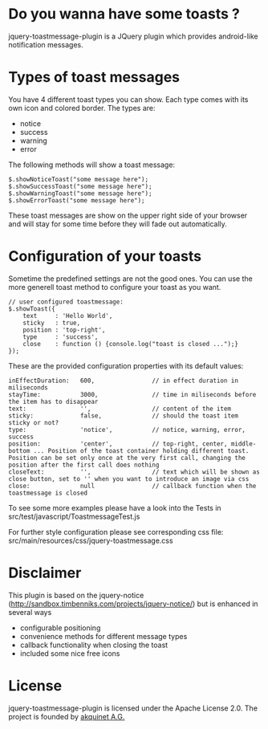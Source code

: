Do you wanna have some toasts ?
===============================
jquery-toastmessage-plugin is a JQuery plugin which provides android-like notification messages.



Types of toast messages
=======================

You have 4 different toast types you can show. Each type comes with its own icon and colored border. The types are:
* notice
* success
* warning
* error

The following methods will show a toast message:

    $.showNoticeToast("some message here");
    $.showSuccessToast("some message here");
    $.showWarningToast("some message here");
    $.showErrorToast("some message here");

These toast messages are show on the upper right side of your browser and will stay for some time before they will fade out automatically.

Configuration of your toasts
============================
Sometime the predefined settings are not the good ones. You can use the more generell toast method to configure your
toast as you want.

    // user configured toastmessage:
    $.showToast({
        text     : 'Hello World',
        sticky   : true,
        position : 'top-right',
        type     : 'success',
        close    : function () {console.log("toast is closed ...");}
    });


These are the provided configuration properties with its default values:

    inEffectDuration: 	600,				// in effect duration in miliseconds
    stayTime: 			3000,				// time in miliseconds before the item has to disappear
    text: 				'',					// content of the item
    sticky: 			false,				// should the toast item sticky or not?
    type: 				'notice', 			// notice, warning, error, success
    position:           'center',           // top-right, center, middle-bottom ... Position of the toast container holding different toast. Position can be set only once at the very first call, changing the position after the first call does nothing
    closeText:          '',                 // text which will be shown as close button, set to '' when you want to introduce an image via css
    close:              null                // callback function when the toastmessage is closed

To see some more examples please have a look into the Tests in src/test/javascript/ToastmessageTest.js

For further style configuration please see corresponding css file: src/main/resources/css/jquery-toastmessage.css


Disclaimer
==========
This plugin is based on the jquery-notice (http://sandbox.timbenniks.com/projects/jquery-notice/)
but is enhanced in several ways
* configurable positioning
* convenience methods for different message types
* callback functionality when closing the toast
* included some nice free icons


License
=======
jquery-toastmessage-plugin is licensed under the Apache License 2.0. The project is founded by [akquinet A.G.](http://www.akquinet.de/en)